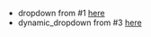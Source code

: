
* dropdown from #1 [here](https://knockoutjs.com/documentation/options-binding.html)
* dynamic_dropdown from #3 [here](https://knockoutjs.com/documentation/options-binding.html)
